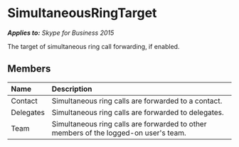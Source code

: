 
# SimultaneousRingTarget 


 _**Applies to:** Skype for Business 2015_

The target of simultaneous ring call forwarding, if enabled.


## Members





|**Name**|**Description**|
|:-----|:-----|
|Contact|Simultaneous ring calls are forwarded to a contact.|
|Delegates|Simultaneous ring calls are forwarded to delegates.|
|Team|Simultaneous ring calls are forwarded to other members of the logged-on user's team.|
